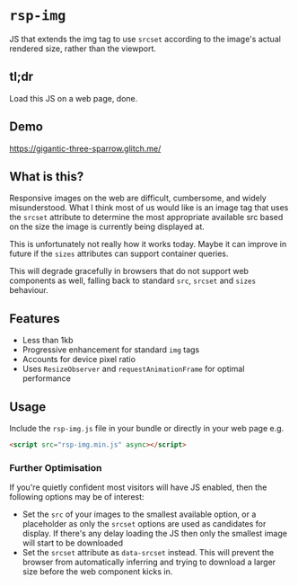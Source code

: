 # `rsp-img`

JS that extends the img tag to use `srcset` according to the image's actual rendered size, rather than the viewport.

## tl;dr

Load this JS on a web page, done.

## Demo

https://gigantic-three-sparrow.glitch.me/

## What is this?

Responsive images on the web are difficult, cumbersome, and widely misunderstood. What I think most of us would like is an image tag that uses the `srcset` attribute to determine the most appropriate available src based on the size the image is currently being displayed at.

This is unfortunately not really how it works today. Maybe it can improve in future if the `sizes` attributes can support container queries.

This will degrade gracefully in browsers that do not support web components as well, falling back to standard `src`, `srcset` and `sizes` behaviour.

## Features

- Less than 1kb
- Progressive enhancement for standard `img` tags
- Accounts for device pixel ratio
- Uses `ResizeObserver` and `requestAnimationFrame` for optimal performance

## Usage

Include the `rsp-img.js` file in your bundle or directly in your web page e.g.

```html
<script src="rsp-img.min.js" async></script>
```

### Further Optimisation

If you're quietly confident most visitors will have JS enabled, then the following options may be of interest:

- Set the `src` of your images to the smallest available option, or a placeholder as only the `srcset` options are used as candidates for display. If there's any delay loading the JS then only the smallest image will start to be downloaded
- Set the `srcset` attribute as `data-srcset` instead. This will prevent the browser from automatically inferring and trying to download a larger size before the web component kicks in.
